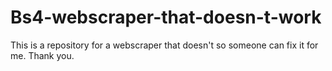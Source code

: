 # Bs4-webscraper-that-doesn-t-work
This is a repository for a webscraper that doesn't so someone can fix it for me. Thank you.
